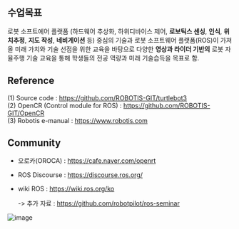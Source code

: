 ## 수업목표
로봇 소프트에어 플랫폼
(하드웨어 추상화, 하위디바이스 제어, **로보틱스 센싱**, **인식**, **위치추정**, **지도 작성**, **네비게이션** 등) 중심의 기술과 로봇 소프트웨어 플랫폼(ROS)이 가져올 미래 가치와 기술 선점을 위한 교육을 바탕으로 다양한 **영상과 라이더 기반의** 로봇 자율주행 기술 교육을 통해 학생들의 전공 역량과 미래 기술습득을 목표로 함.

## Reference
(1) Source code : https://github.com/ROBOTIS-GIT/turtlebot3      <br>
(2) OpenCR (Control module for ROS) : https://github.com/ROBOTIS-GIT/OpenCR       <br>
(3) Robotis e-manual : https://www.robotis.com

## Community
- 오로카(OROCA) : https://cafe.naver.com/openrt
- ROS Discourse : https://discourse.ros.org/
- wiki ROS : https://wiki.ros.org/ko

  -> 추가 자료 : https://github.com/robotpilot/ros-seminar

![image](https://github.com/SunFlower2819/Today-I-learned/assets/130738283/d9f5d8c4-1f51-42f1-8c5f-cc493a568556)



